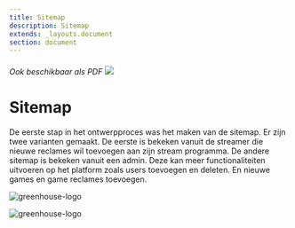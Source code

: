 ```yaml
---
title: Sitemap
description: Sitemap
extends: _layouts.document
section: document
---
```

<h6>Ook beschikbaar als PDF <a href="/assets/pdf/martijn_koch_sitemap.pdf" target="_blank" class="read-more"><img src="/assets/img/icons/iconmonstr-download-11.svg" class="pdf-icon"/></a></h6>

# Sitemap
De eerste stap in het ontwerpproces was het maken van de sitemap. Er zijn twee varianten gemaakt. De eerste is bekeken vanuit de streamer die nieuwe reclames wil toevoegen aan zijn stream programma. De andere sitemap is bekeken vanuit een admin. Deze kan meer functionaliteiten uitvoeren op het platform zoals users toevoegen en deleten. En nieuwe games en game reclames toevoegen. 

![greenhouse-logo](/assets/img/sitemap-user.jpg "Sitemap user")

![greenhouse-logo](/assets/img/sitemap-admin.jpg "Sitemap admin")